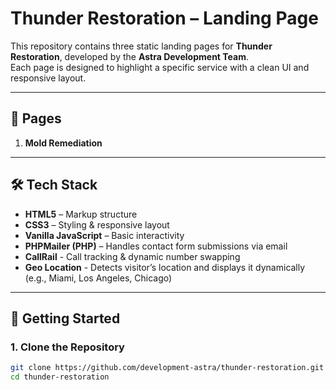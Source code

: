 
# Thunder Restoration – Landing Page

This repository contains three static landing pages for **Thunder Restoration**, developed by the **Astra Development Team**.  
Each page is designed to highlight a specific service with a clean UI and responsive layout.

---

## 📄 Pages
1. **Mold Remediation**

---

## 🛠 Tech Stack
- **HTML5** – Markup structure  
- **CSS3** – Styling & responsive layout  
- **Vanilla JavaScript** – Basic interactivity  
- **PHPMailer (PHP)** – Handles contact form submissions via email  
- **CallRail** - Call tracking & dynamic number swapping
- **Geo Location** - Detects visitor’s location and displays it dynamically (e.g., Miami, Los Angeles, Chicago)

---

## 🚀 Getting Started

### 1. Clone the Repository
```bash
git clone https://github.com/development-astra/thunder-restoration.git
cd thunder-restoration
